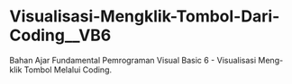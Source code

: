 # Visualisasi-Mengklik-Tombol-Dari-Coding__VB6
Bahan Ajar Fundamental Pemrograman Visual Basic 6 - Visualisasi Meng-klik Tombol Melalui Coding.
